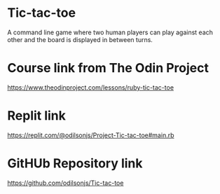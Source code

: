 # Tic-tac-toe
A command line game where two human players can play against each other and the board is displayed in between turns.

# Course link from The Odin Project
https://www.theodinproject.com/lessons/ruby-tic-tac-toe

# Replit link
https://replit.com/@odilsonjs/Project-Tic-tac-toe#main.rb

# GitHUb Repository link
https://github.com/odilsonjs/Tic-tac-toe